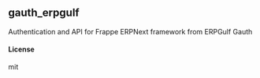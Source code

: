 ## gauth_erpgulf

Authentication and API for Frappe ERPNext framework from ERPGulf
Gauth
#### License

mit
